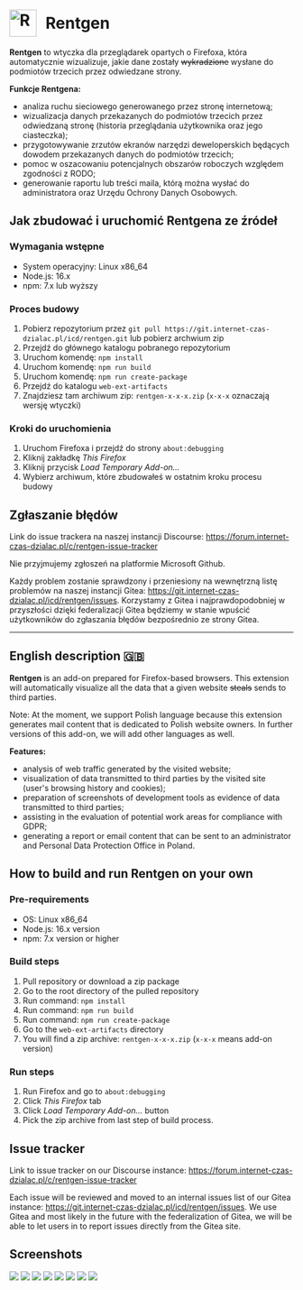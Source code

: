 <h1 style="display: flex; align-items: center;"><img src="./assets/icon-addon-2048.png" alt="Rentgen logo" style="margin-right: 1rem;" width="48"/> Rentgen</h1>

<strong>Rentgen</strong> to wtyczka dla przeglądarek opartych o Firefoxa, która automatycznie wizualizuje, jakie dane zostały ~~wykradzione~~ wysłane do podmiotów trzecich przez odwiedzane strony.

**Funkcje Rentgena:**

-   analiza ruchu sieciowego generowanego przez stronę internetową;
-   wizualizacja danych przekazanych do podmiotów trzecich przez odwiedzaną stronę (historia przeglądania użytkownika oraz jego ciasteczka);
-   przygotowywanie zrzutów ekranów narzędzi deweloperskich będących dowodem przekazanych danych do podmiotów trzecich;
-   pomoc w oszacowaniu potencjalnych obszarów roboczych względem zgodności z RODO;
-   generowanie raportu lub treści maila, którą można wysłać do administratora oraz Urzędu Ochrony Danych Osobowych.

## Jak zbudować i uruchomić Rentgena ze źródeł

### Wymagania wstępne

-   System operacyjny: Linux x86_64
-   Node.js: 16.x
-   npm: 7.x lub wyższy

### Proces budowy

1. Pobierz repozytorium przez `git pull https://git.internet-czas-dzialac.pl/icd/rentgen.git` lub pobierz archwium zip
2. Przejdź do głównego katalogu pobranego repozytorium
3. Uruchom komendę: `npm install`
4. Uruchom komendę: `npm run build`
5. Uruchom komendę: `npm run create-package`
6. Przejdź do katalogu `web-ext-artifacts`
7. Znajdziesz tam archiwum zip: `rentgen-x-x-x.zip` (`x-x-x` oznaczają wersję wtyczki)

### Kroki do uruchomienia

1. Uruchom Firefoxa i przejdź do strony `about:debugging`
2. Kliknij zakładkę _This Firefox_
3. Kliknij przycisk _Load Temporary Add-on..._
4. Wybierz archiwum, które zbudowałeś w ostatnim kroku procesu budowy

## Zgłaszanie błędów

Link do issue trackera na naszej instancji Discourse: https://forum.internet-czas-dzialac.pl/c/rentgen-issue-tracker

Nie przyjmujemy zgłoszeń na platformie Microsoft Github.

Każdy problem zostanie sprawdzony i przeniesiony na wewnętrzną listę problemów na naszej instancji Gitea: https://git.internet-czas-dzialac.pl/icd/rentgen/issues. Korzystamy z Gitea i najprawdopodobniej w przyszłości dzięki federalizacji Gitea będziemy w stanie wpuścić użytkowników do zgłaszania błędów bezpośrednio ze strony Gitea.

---

## English description 🇬🇧

<strong>Rentgen</strong> is an add-on prepared for Firefox-based browsers. This extension will automatically visualize all the data that a given website ~~steals~~ sends to third parties.

Note: At the moment, we support Polish language because this extension generates mail content that is dedicated to Polish website owners. In further versions of this add-on, we will add other languages as well.

**Features:**

-   analysis of web traffic generated by the visited website;
-   visualization of data transmitted to third parties by the visited site (user's browsing history and cookies);
-   preparation of screenshots of development tools as evidence of data transmitted to third parties;
-   assisting in the evaluation of potential work areas for compliance with GDPR;
-   generating a report or email content that can be sent to an administrator and Personal Data Protection Office in Poland.

## How to build and run Rentgen on your own

### Pre-requirements

-   OS: Linux x86_64
-   Node.js: 16.x version
-   npm: 7.x version or higher

### Build steps

1. Pull repository or download a zip package
2. Go to the root directory of the pulled repository
3. Run command: `npm install`
4. Run command: `npm run build`
5. Run command: `npm run create-package`
6. Go to the `web-ext-artifacts` directory
7. You will find a zip archive: `rentgen-x-x-x.zip` (`x-x-x` means add-on version)

### Run steps

1. Run Firefox and go to `about:debugging`
2. Click _This Firefox_ tab
3. Click _Load Temporary Add-on..._ button
4. Pick the zip archive from last step of build process.

## Issue tracker

Link to issue tracker on our Discourse instance: https://forum.internet-czas-dzialac.pl/c/rentgen-issue-tracker

Each issue will be reviewed and moved to an internal issues list of our Gitea instance: https://git.internet-czas-dzialac.pl/icd/rentgen/issues. We use Gitea and most likely in the future with the federalization of Gitea, we will be able to let users in to report issues directly from the Gitea site.

## Screenshots

<img src="./assets/screenshots/1.png" />
<img src="./assets/screenshots/2.png" />
<img src="./assets/screenshots/3a.png" />
<img src="./assets/screenshots/3b.png" />
<img src="./assets/screenshots/4a.png" />
<img src="./assets/screenshots/4b.png" />
<img src="./assets/screenshots/5a.png" />
<img src="./assets/screenshots/5b.png" />
